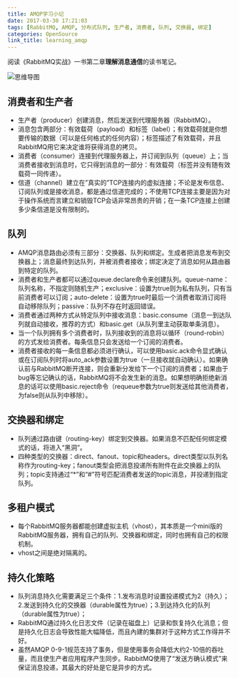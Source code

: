 ```yaml
---
title: AMQP学习小记
date: 2017-03-30 17:21:03
tags: [RabbitMQ, AMQP, 分布式队列, 生产者, 消费者, 队列, 交换器, 绑定]
categories: OpenSource
link_title: learning_amqp
---
```


阅读《RabbitMQ实战》一书第二章**理解消息通信**的读书笔记。
<!-- more -->

![思维导图](http://oi46mo3on.bkt.clouddn.com/15_reading_201702/amqp.png)

## 消费者和生产者
- 生产者（producer）创建消息，然后发送到代理服务器（RabbitMQ）。
- 消息包含两部分：有效载荷（payload）和标签（label）；有效载荷就是你想要传输的数据（可以是任何格式的任何内容）；标签描述了有效载荷，并且RabbitMQ用它来决定谁将获得消息的拷贝。
- 消费者（consumer）连接到代理服务器上，并订阅到队列（queue）上；当消费者接收到消息时，它只得到消息的一部分：有效载荷（标签并没有随有效载荷一同传递）。
- 信道（channel）建立在”真实的”TCP连接内的虚拟连接；不论是发布信息、订阅队列或是接收消息，都是通过信道完成的；不使用TCP连接主要是因为对于操作系统而言建立和销毁TCP会话非常昂贵的开销；在一条TCP连接上创建多少条信道是没有限制的。

## 队列
- AMQP消息路由必须有三部分：交换器、队列和绑定。生成者把消息发布到交换器上；消息最终到达队列，并被消费者接收；绑定决定了消息如何从路由器到特定的队列。
- 消费者和生产者都可以通过queue.declare命令来创建队列。queue-name：队列名称，不指定则随机生产；exclusive：设置为true则为私有队列，只有当前消费者可以订阅；auto-delete：设置为true时最后一个消费者取消订阅将自动移除队列；passive：队列不存在时返回错误。
- 消费者通过两种方式从特定队列中接收消息：basic.consume（消息一到达队列就自动接收，推荐的方式）和basic.get（从队列里主动获取单条消息）。
- 当一个队列拥有多个消费者时，队列接收到的消息将以循环（round-robin）的方式发给消费者。每条信息只会发送给一个订阅的消费者。
- 消费者接收的每一条信息都必须进行确认，可以使用basic.ack命令显式确认或在订阅队列时将auto_ack参数设置为true（一旦接收就自动确认）。如果确认前与RabbitMQ断开连接，则会重新分发给下一个订阅的消费者；如果由于bug等忘记确认的话，RabbitMQ将不会发生新的消息。如果想明确拒绝新消息的话可以使用basic.reject命令（requeue参数为true则发送给其他消费者，为false则从队列中移除）。

## 交换器和绑定
- 队列通过路由键（routing-key）绑定到交换器。如果消息不匹配任何绑定模式的话，将进入“黑洞”。
- 四种类型的交换器：direct、fanout、topic和headers。direct类型以队列名称作为routing-key；fanout类型会把消息投递所有附件在此交换器上的队列；topic支持通过“*”和“#”符号匹配消费者发送的topic消息，并投递到指定队列。

## 多租户模式
- 每个RabbitMQ服务器都能创建虚拟主机（vhost），其本质是一个mini版的RabbitMQ服务器，拥有自己的队列、交换器和绑定，同时也拥有自己的权限机制。
- vhost之间是绝对隔离的。

## 持久化策略
- 队列消息持久化需要满足三个条件：1.发布消息时设置投递模式为2（持久）；2.发送到持久化的交换器（durable属性为true）；3.到达持久化的队列（durable属性为true）；
- RabbitMQ通过持久化日志文件（记录在磁盘上）记录和恢复持久化消息；但是持久化日志会导致性能大幅降低，而且內建的集群对于这种方式工作得并不好。
- 虽然AMQP 0-9-1规范支持了事务，但是使用事务会降低大约2-10倍的吞吐量，而且使生产者应用程序产生同步。RabbitMQ使用了“发送方确认模式”来保证消息投递，其最大的好处是它是异步的方式。

